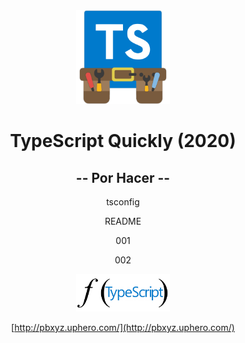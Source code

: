 <div align="center">
<img src="ts_logo.png" alt="TypeScript logo" width="150"/>

# TypeScript Quickly (2020)

## -- Por Hacer --

tsconfig

README

001

002

<img src="ts_logo.jpg" alt="TypeScript logo" width="150"/>

[http://pbxyz.uphero.com/](http://pbxyz.uphero.com/)

</div>
